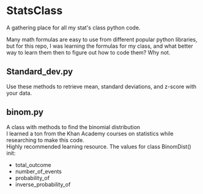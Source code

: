 # StatsClass
A gathering place for all my stat's class python code.

Many math formulas are easy to use from different popular python libraries,
but for this repo, I was learning the formulas for my class, and what better way
to learn them then to figure out how to code them?
Why not.

## Standard_dev.py
Use these methods to retrieve mean, standard deviations, and z-score with your data.
## binom.py
A class with methods to find the binomial distribution  
I learned a ton from the Khan Academy courses on statistics while researching to make this code.  
Highly recommended learning resource. 
The values for class BinomDist() init:
 * total_outcome
 * number_of_events
 * probability_of
 * inverse_probability_of
 
 





